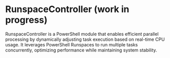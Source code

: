 # RunspaceController (work in progress)
RunspaceController  is a PowerShell module that enables efficient parallel processing by dynamically adjusting task execution based on real-time CPU usage. It leverages PowerShell Runspaces to run multiple tasks concurrently, optimizing performance while maintaining system stability.
